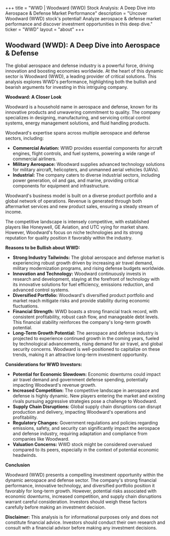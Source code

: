 +++
title = "WWD |  Woodward (WWD) Stock Analysis:  A Deep Dive into Aerospace & Defense Market Performance"
description = "Uncover Woodward (WWD) stock's potential! Analyze aerospace & defense market performance and discover investment opportunities in this deep dive."
ticker = "WWD"
layout = "about"
+++

        


## Woodward (WWD): A Deep Dive into Aerospace & Defense

The global aerospace and defense industry is a powerful force, driving innovation and boosting economies worldwide. At the heart of this dynamic sector is Woodward (WWD), a leading provider of critical solutions. This analysis explores WWD's performance, highlighting both the bullish and bearish arguments for investing in this intriguing company.

**Woodward: A Closer Look**

Woodward is a household name in aerospace and defense, known for its innovative products and unwavering commitment to quality. The company specializes in designing, manufacturing, and servicing critical control systems, energy management solutions, and fluid handling products. 

Woodward's expertise spans across multiple aerospace and defense sectors, including:

* **Commercial Aviation:** WWD provides essential components for aircraft engines, flight controls, and fuel systems, powering a wide range of commercial airliners.
* **Military Aerospace:** Woodward supplies advanced technology solutions for military aircraft, helicopters, and unmanned aerial vehicles (UAVs).
* **Industrial:** The company caters to diverse industrial sectors, including power generation, oil and gas, and marine, providing critical components for equipment and infrastructure.

Woodward's business model is built on a diverse product portfolio and a global network of operations. Revenue is generated through both aftermarket services and new product sales, ensuring a steady stream of income.

The competitive landscape is intensely competitive, with established players like Honeywell, GE Aviation, and UTC vying for market share. However, Woodward's focus on niche technologies and its strong reputation for quality position it favorably within the industry.

**Reasons to be Bullish about WWD:**

* **Strong Industry Tailwinds:** The global aerospace and defense market is experiencing robust growth driven by increasing air travel demand, military modernization programs, and rising defense budgets worldwide. 
* **Innovation and Technology:** Woodward continuously invests in research and development, staying at the forefront of technology with its innovative solutions for fuel efficiency, emissions reduction, and advanced control systems. 
* **Diversified Portfolio:** Woodward's diversified product portfolio and market reach mitigate risks and provide stability during economic fluctuations.
* **Financial Strength:** WWD boasts a strong financial track record, with consistent profitability, robust cash flow, and manageable debt levels. This financial stability reinforces the company's long-term growth potential.
* **Long-Term Growth Potential:**  The aerospace and defense industry is projected to experience continued growth in the coming years, fueled by technological advancements, rising demand for air travel, and global security concerns.  Woodward is well-positioned to capitalize on these trends, making it an attractive long-term investment opportunity.

**Considerations for WWD Investors:**

* **Potential for Economic Slowdown:**  Economic downturns could impact air travel demand and government defense spending, potentially impacting Woodward's revenue growth.
* **Increased Competition:**  The competitive landscape in aerospace and defense is highly dynamic. New players entering the market and existing rivals pursuing aggressive strategies pose a challenge to Woodward.
* **Supply Chain Disruptions:** Global supply chain disruptions can disrupt production and delivery, impacting Woodward's operations and profitability.
* **Regulatory Changes:**  Government regulations and policies regarding emissions, safety, and security can significantly impact the aerospace and defense industry, requiring adaptation and compliance from companies like Woodward.
* **Valuation Concerns:**  WWD stock might be considered overvalued compared to its peers, especially in the context of potential economic headwinds.

**Conclusion**

Woodward (WWD) presents a compelling investment opportunity within the dynamic aerospace and defense sector. The company's strong financial performance, innovative technology, and diversified portfolio position it favorably for long-term growth. However, potential risks associated with economic downturns, increased competition, and supply chain disruptions warrant careful consideration.  Investors should weigh these factors carefully before making an investment decision.

**Disclaimer:** This analysis is for informational purposes only and does not constitute financial advice. Investors should conduct their own research and consult with a financial advisor before making any investment decisions. 

        
